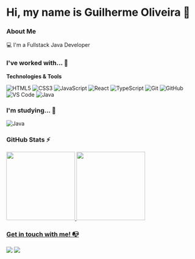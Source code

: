 # Hi, my name is Guilherme Oliveira <span class="wave">👋</span>

### About Me

💻 I'm a Fullstack Java Developer

<!-- Isso é um comentário, não irá aparecer no seu perfil
(Abaixo você seleciona o curso que você está fazendo no momento) -->

### I've worked with... 🔧

**Technologies & Tools**

<!-- (Aqui você pode adicionar tecnologias que aprendeu no curso, já listamos algumas delas, e outras que já domina)) -->

![HTML5](https://img.shields.io/badge/html5-%23E34F26.svg?style=for-the-badge&logo=html5&logoColor=white)
![CSS3](https://img.shields.io/badge/css3-%231572B6.svg?style=for-the-badge&logo=css3&logoColor=white)
![JavaScript](https://img.shields.io/badge/javascript-%23323330.svg?style=for-the-badge&logo=javascript&logoColor=%23F7DF1E)
![React](https://img.shields.io/badge/react-%2320232a.svg?style=for-the-badge&logo=react&logoColor=%2361DAFB)
![TypeScript](https://img.shields.io/badge/typescript-%23007ACC.svg?style=for-the-badge&logo=typescript&logoColor=white)
![Git](https://img.shields.io/badge/git-%23F05033.svg?style=for-the-badge&logo=git&logoColor=white)
![GitHub](https://img.shields.io/badge/github-%23121011.svg?style=for-the-badge&logo=github&logoColor=white)
![VS Code](https://img.shields.io/badge/VS%20Code-0078d7.svg?style=for-the-badge&logo=visual-studio-code&logoColor=white)
![Java](https://img.shields.io/badge/java-%23ED8B00.svg?style=for-the-badge&logo=openjdk&logoColor=white)



<!-- (Já colocar tecnologias do On Demand que aprende no curso)) -->

### I'm studying... 🧩
<!-- (Aqui você pode adicionar tecnologias que está estudando, inclusive para aumentar essa lista você listamos algumas das tecnologias ensinadas na nossa [Assinatura On Demand](https://cubos.academy/cubosondemand)) -->
![Java](https://img.shields.io/badge/java-%23ED8B00.svg?style=for-the-badge&logo=openjdk&logoColor=white)


<!-- (Você pode adicionar novas tecnologias insira ![Nome da Tecnologia](https://img.shields.io/badge/-[Nome da tecnologia]-[Cor do fundo]?style=flat-square&logo=[Nome da tecnologia])) -->


<!--
Substitua o usuário lbguilherme pelo seu usuário no GitHub.
-->

### GitHub Stats ⚡
<div>
<a href="https://github.com/oGuilhermeOliveira">
<img height="180em" src="https://github-readme-stats.vercel.app/api/top-langs/?username=oGuilhermeOliveira&layout=compact&langs_count=7&theme=aura"/>
<img height="180em" src="https://github-readme-stats.vercel.app/api?username=oGuilhermeOliveira&show_icons=true&theme=aura&include_all_commits=true&count_private=true"/>
</div>

### Get in touch with me! 📭
<div>
<a href="https://www.linkedin.com/in/guilherme-oliveirasantos" target="_blank"><img src="https://img.shields.io/badge/-LinkedIn-%230077B5?style=for-the-badge&logo=linkedin&logoColor=white" target="_blank"></a>
 <a href = "mailto:guilhermeolsnto@gmail.com"><img src="https://img.shields.io/badge/-Gmail-%23333?style=for-the-badge&logo=gmail&logoColor=white" target="_blank"></a>  
</div>
